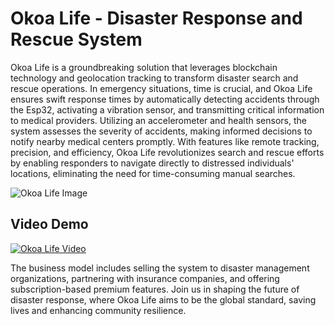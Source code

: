 # Okoa Life - Disaster Response and Rescue System

Okoa Life is a groundbreaking solution that leverages blockchain technology and geolocation tracking to transform disaster search and rescue operations. In emergency situations, time is crucial, and Okoa Life ensures swift response times by automatically detecting accidents through the Esp32, activating a vibration sensor, and transmitting critical information to medical providers. Utilizing an accelerometer and health sensors, the system assesses the severity of accidents, making informed decisions to notify nearby medical centers promptly. With features like remote tracking, precision, and efficiency, Okoa Life revolutionizes search and rescue efforts by enabling responders to navigate directly to distressed individuals' locations, eliminating the need for time-consuming manual searches.

![Okoa Life Image](https://i.pinimg.com/564x/f8/2d/25/f82d2531ba9bcc63b3539c417f1663cb.jpg)

## Video Demo

[![Okoa Life Video](url_to_your_video_thumbnail)](url_to_your_video)

The business model includes selling the system to disaster management organizations, partnering with insurance companies, and offering subscription-based premium features. Join us in shaping the future of disaster response, where Okoa Life aims to be the global standard, saving lives and enhancing community resilience.
